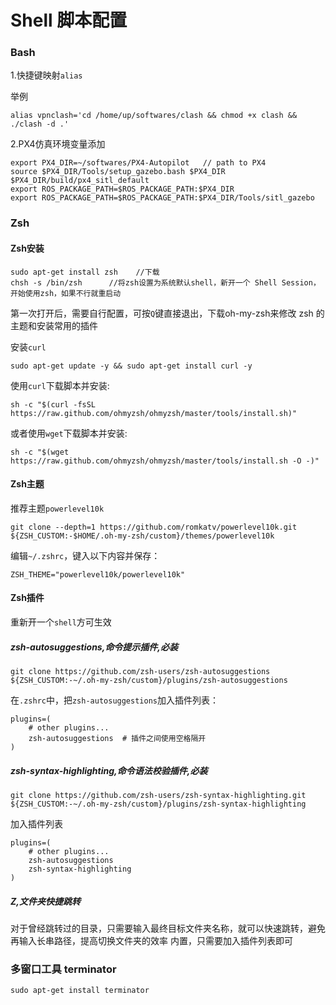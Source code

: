 # Shell 脚本配置
### Bash 
1.快捷键映射`alias`

举例
```
alias vpnclash='cd /home/up/softwares/clash && chmod +x clash && ./clash -d .'
```

2.PX4仿真环境变量添加
```
export PX4_DIR=~/softwares/PX4-Autopilot   // path to PX4
source $PX4_DIR/Tools/setup_gazebo.bash $PX4_DIR $PX4_DIR/build/px4_sitl_default
export ROS_PACKAGE_PATH=$ROS_PACKAGE_PATH:$PX4_DIR
export ROS_PACKAGE_PATH=$ROS_PACKAGE_PATH:$PX4_DIR/Tools/sitl_gazebo

```

### Zsh
#### Zsh安装
```
sudo apt-get install zsh    //下载
chsh -s /bin/zsh      //将zsh设置为系统默认shell，新开一个 Shell Session，开始使用zsh，如果不行就重启动
```
第一次打开后，需要自行配置，可按`Q`键直接退出，下载oh-my-zsh来修改 zsh 的主题和安装常用的插件

安装`curl`
```
sudo apt-get update -y && sudo apt-get install curl -y
```

使用`curl`下载脚本并安装:
```
sh -c "$(curl -fsSL https://raw.github.com/ohmyzsh/ohmyzsh/master/tools/install.sh)"
```
或者使用`wget`下载脚本并安装:
```
sh -c "$(wget https://raw.github.com/ohmyzsh/ohmyzsh/master/tools/install.sh -O -)"
```
#### Zsh主题
推荐主题`powerlevel10k`
```
git clone --depth=1 https://github.com/romkatv/powerlevel10k.git ${ZSH_CUSTOM:-$HOME/.oh-my-zsh/custom}/themes/powerlevel10k
```
编辑`~/.zshrc`，键入以下内容并保存：
```
ZSH_THEME="powerlevel10k/powerlevel10k"
```
#### Zsh插件
重新开一个`shell`方可生效
##### zsh-autosuggestions,命令提示插件,必装
```
git clone https://github.com/zsh-users/zsh-autosuggestions ${ZSH_CUSTOM:-~/.oh-my-zsh/custom}/plugins/zsh-autosuggestions
```
在`.zshrc`中，把`zsh-autosuggestions`加入插件列表：
```
plugins=(
    # other plugins...
    zsh-autosuggestions  # 插件之间使用空格隔开
)
```
##### zsh-syntax-highlighting,命令语法校验插件,必装
```
git clone https://github.com/zsh-users/zsh-syntax-highlighting.git ${ZSH_CUSTOM:-~/.oh-my-zsh/custom}/plugins/zsh-syntax-highlighting 
```
加入插件列表
```
plugins=(
    # other plugins...
    zsh-autosuggestions
    zsh-syntax-highlighting
)
```

##### Z,文件夹快捷跳转
对于曾经跳转过的目录，只需要输入最终目标文件夹名称，就可以快速跳转，避免再输入长串路径，提高切换文件夹的效率
内置，只需要加入插件列表即可

### 多窗口工具 terminator
```
sudo apt-get install terminator
```





























